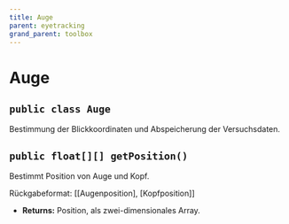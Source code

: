 ```yaml
---
title: Auge
parent: eyetracking
grand_parent: toolbox
---
```


# Auge


## `public class Auge`

Bestimmung der Blickkoordinaten und Abspeicherung der Versuchsdaten.

## `public float[][] getPosition()`

Bestimmt Position von Auge und Kopf.



Rückgabeformat: [[Augenposition], [Kopfposition]]

 * **Returns:** Position, als zwei-dimensionales Array.
